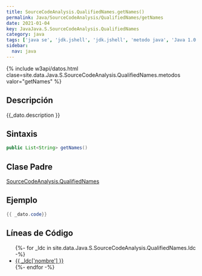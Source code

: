 ```yaml
---
title: SourceCodeAnalysis.QualifiedNames.getNames()
permalink: Java/SourceCodeAnalysis/QualifiedNames/getNames
date: 2021-01-04
key: JavaJava.S.SourceCodeAnalysis.QualifiedNames
category: java
tags: ['java se', 'jdk.jshell', 'jdk.jshell', 'metodo java', 'Java 1.0']
sidebar: 
  nav: java
---
```


{% include w3api/datos.html clase=site.data.Java.S.SourceCodeAnalysis.QualifiedNames.metodos valor="getNames" %}

## Descripción
{{_dato.description }}

## Sintaxis
~~~java
public List<String> getNames()
~~~

## Clase Padre
[SourceCodeAnalysis.QualifiedNames](/Java/SourceCodeAnalysis/QualifiedNames/)

## Ejemplo
~~~java
{{ _dato.code}}
~~~

## Líneas de Código
<ul>
{%- for _ldc in site.data.Java.S.SourceCodeAnalysis.QualifiedNames.ldc -%}
   <li>
       <a href="{{_ldc['url'] }}">{{ _ldc['nombre'] }}</a>
   </li>
{%- endfor -%}
</ul>
